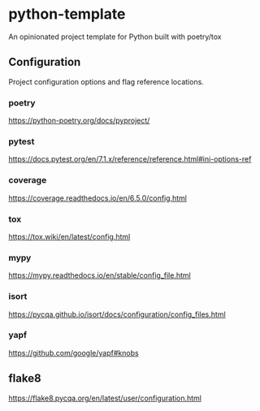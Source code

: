 # python-template

An opinionated project template for Python built with poetry/tox

## Configuration

Project configuration options and flag reference locations.

### poetry

<https://python-poetry.org/docs/pyproject/>

### pytest

<https://docs.pytest.org/en/7.1.x/reference/reference.html#ini-options-ref>

### coverage

<https://coverage.readthedocs.io/en/6.5.0/config.html>

### tox

<https://tox.wiki/en/latest/config.html>

### mypy

<https://mypy.readthedocs.io/en/stable/config_file.html>

### isort

<https://pycqa.github.io/isort/docs/configuration/config_files.html>

### yapf

<https://github.com/google/yapf#knobs>

## flake8

<https://flake8.pycqa.org/en/latest/user/configuration.html>